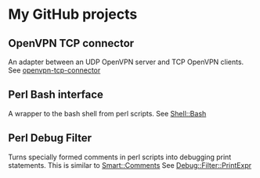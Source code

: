 # My GitHub projects

## OpenVPN TCP connector
An adapter between an UDP OpenVPN server and TCP OpenVPN clients.
See [openvpn-tcp-connector](openvpn-tcp-connector)

## Perl Bash interface
A wrapper to the bash shell from perl scripts.
See [Shell::Bash](shell-bash)

## Perl Debug Filter

Turns specially formed comments in perl scripts into debugging print statements.
This is similar to [Smart::Comments](https://metacpan.org/pod/Smart::Comments)
See [Debug::Filter::PrintExpr](debug-filter-printexpr/README.md)

